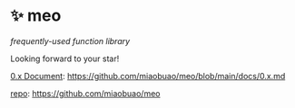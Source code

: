 # ✨ meo

*frequently-used function library*

Looking forward to your star! 

[0.x Document](https://github.com/miaobuao/meo/blob/main/docs/0.x.md): https://github.com/miaobuao/meo/blob/main/docs/0.x.md

[repo](https://github.com/miaobuao/meo): https://github.com/miaobuao/meo
